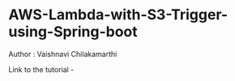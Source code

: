 # AWS-Lambda-with-S3-Trigger-using-Spring-boot

Author : Vaishnavi Chilakamarthi 

Link to the tutorial - <link to appsdeveloperbolg...>
